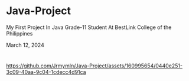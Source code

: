 # Java-Project
My First Project In Java Grade-11 Student At BestLink College of the Philippines

March 12, 2024

#
https://github.com/Jrmymln/Java-Project/assets/160995654/0440e251-3c09-40aa-9c04-1cdecc4d91ca
